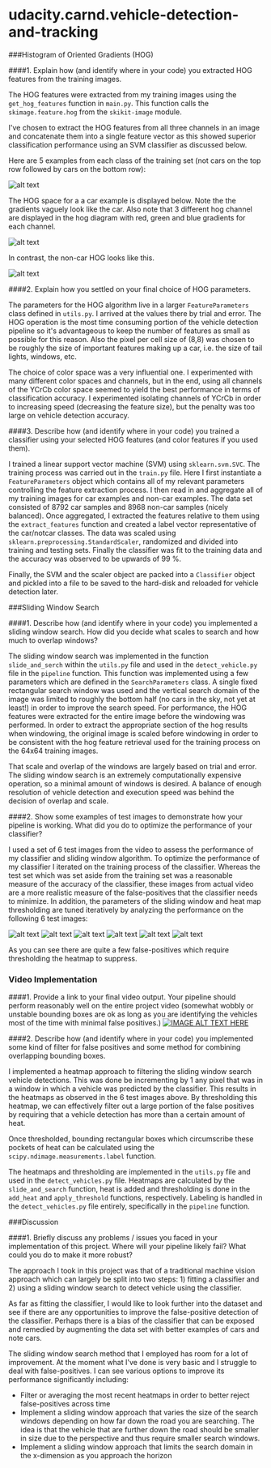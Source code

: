 # udacity.carnd.vehicle-detection-and-tracking

###Histogram of Oriented Gradients (HOG)

####1. Explain how (and identify where in your code) you extracted HOG features from the training images.

The HOG features were extracted from my training images using the `get_hog_features` function in `main.py`. This function calls the `skimage.feature.hog` from the `skikit-image` module.

I've chosen to extract the HOG features from all three channels in an image and concatenate them into a single feature vector as this showed superior classification performance using an SVM classifier as discussed below.

Here are 5 examples from each class of the training set (not cars on the top row followed by cars on the bottom row):

![alt text][image1]

The HOG space for a a car example is displayed below. Note the the gradients vaguely look like the car. Also note that 3 different hog channel are displayed in the hog diagram with red, green and blue gradients for each channel.

![alt text][image2]

In contrast, the non-car HOG looks like this.

![alt text][image3]

####2. Explain how you settled on your final choice of HOG parameters.

The parameters for the HOG algorithm live in a larger `FeatureParameters` class defined in `utils.py`. I arrived at the values there by trial and error. The HOG operation is the most time consuming portion of the vehicle detection pipeline so it's advantageous to keep the number of features as small as possible for this reason. Also the pixel per cell size of (8,8) was chosen to be roughly the size of important features making up a car, i.e. the size of tail lights, windows, etc.

The choice of color space was a very influential one. I experimented with many different color spaces and channels, but in the end, using all channels of the YCrCb color space seemed to yield the best performance in terms of classification accuracy. I experimented isolating channels of YCrCb in order to increasing speed (decreasing the feature size), but the penalty was too large on vehicle detection accuracy.

####3. Describe how (and identify where in your code) you trained a classifier using your selected HOG features (and color features if you used them).

I trained a linear support vector machine (SVM) using `sklearn.svm.SVC`. The training process was carried out in the `train.py` file. Here I first instantiate a `FeatureParameters` object which contains all of my relevant parameters controlling the feature extraction process. I then read in and aggregate all of my training images for car examples and non-car examples. The data set consisted of 8792 car samples and 8968 non-car samples (nicely balanced). Once aggregated, I extracted the features relative to them using the `extract_features` function and created a label vector representative of the car/notcar classes. The data was scaled using `sklearn.preprocessing.StandardScaler`, randomized and divided into training and testing sets. Finally the classifier was fit to the training data and the accuracy was observed to be upwards of 99 %.

Finally, the SVM and the scaler object are packed into a `Classifier` object and pickled into a file to be saved to the hard-disk and reloaded for vehicle detection later.

###Sliding Window Search

####1. Describe how (and identify where in your code) you implemented a sliding window search.  How did you decide what scales to search and how much to overlap windows?

The sliding window search was implemented in the function `slide_and_serch` within the `utils.py` file and used in the `detect_vehicle.py` file in the `pipeline` function. This function was implemented using a few parameters which are defined in the `SearchParameters` class. A single fixed rectangular search window was used and the vertical search domain of the image was limited to roughly the bottom half (no cars in the sky, not yet at least!) in order to improve the search speed. For performance, the HOG features were extracted for the entire image before the windowing was performed. In order to extract the appropriate section of the hog results when windowing, the original image is scaled before windowing in order to be consistent with the hog feature retrieval used for the training process on the 64x64 training images.

That scale and overlap of the windows are largely based on trial and error. The sliding window search is an extremely computationally expensive operation, so a minimal amount of windows is desired. A balance of enough resolution of vehicle detection and execution speed was behind the decision of overlap and scale.

####2. Show some examples of test images to demonstrate how your pipeline is working.  What did you do to optimize the performance of your classifier?

I used a set of 6 test images from the video to assess the performance of my classifier and sliding window algorithm. To optimize the performance of my classifier I iterated on the training process of the classifier. Whereas the test set which was set aside from the training set was a reasonable measure of the accuracy of the classifier, these images from actual video are a more realistic measure of the false-positives that the classifier needs to minimize. In addition, the parameters of the sliding window and heat map thresholding are tuned iteratively by analyzing the performance on the following 6 test images:

![alt text][image4]
![alt text][image5]
![alt text][image6]
![alt text][image7]
![alt text][image8]
![alt text][image9]

As you can see there are quite a few false-positives which require thresholding the heatmap to suppress.

### Video Implementation

####1. Provide a link to your final video output.  Your pipeline should perform reasonably well on the entire project video (somewhat wobbly or unstable bounding boxes are ok as long as you are identifying the vehicles most of the time with minimal false positives.)
[![IMAGE ALT TEXT HERE](https://img.youtube.com/vi/kPzklvMozho/0.jpg)](https://www.youtube.com/watch?v=kPzklvMozho)


####2. Describe how (and identify where in your code) you implemented some kind of filter for false positives and some method for combining overlapping bounding boxes.

I implemented a heatmap approach to filtering the sliding window search vehicle detections. This was done be incrementing by 1 any pixel that was in a window in which a vehicle was predicted by the classifier. This results in the heatmaps as observed in the 6 test images above. By thresholding this heatmap, we can effectively filter out a large portion of the false positives by requiring that a vehicle detection has more than a certain amount of heat.

Once thresholded, bounding rectangular boxes which circumscribe these pockets of heat can be calculated using the `scipy.ndimage.measurements.label` function.

The heatmaps and thresholding are implemented in the `utils.py` file and used in the `detect_vehicles.py` file. Heatmaps are calculated by the `slide_and_search` function, heat is added and thresholding is done in the `add_heat` and `apply_threshold` functions, respectively. Labeling is handled in the `detect_vehicles.py` file entirely, specifically in the `pipeline` function.

###Discussion

####1. Briefly discuss any problems / issues you faced in your implementation of this project.  Where will your pipeline likely fail?  What could you do to make it more robust?

The approach I took in this project was that of a traditional machine vision approach which can largely be split into two steps: 1) fitting a classifier and 2) using a sliding window search to detect vehicle using the classifier.

As far as fitting the classifier, I would like to look further into the dataset and see if there are any opportunities to improve the false-positive detection of the classifier. Perhaps there is a bias of the classifier that can be exposed and remedied by augmenting the data set with better examples of cars and note cars.

The sliding window search method that I employed has room for a lot of improvement. At the moment what I've done is very basic and I struggle to deal with false-positives. I can see various options to improve its performance significantly including:
* Filter or averaging the most recent heatmaps in order to better reject false-positives across time
* Implement a sliding window approach that varies the size of the search windows depending on how far down the road you are searching. The idea is that the vehicle that are further down the road should be smaller in size due to the perspective and thus require smaller search windows.
* Implement a sliding window approach that limits the search domain in the x-dimension as you approach the horizon

[//]: # (Image References)
[image1]: examples/car_notcar.png
[image2]: examples/car_hog.png
[image3]: examples/notcar_hog.png
[image4]: examples/vehicle_detection_img1.png
[image5]: examples/vehicle_detection_img2.png
[image6]: examples/vehicle_detection_img3.png
[image7]: examples/vehicle_detection_img4.png
[image8]: examples/vehicle_detection_img5.png
[image9]: examples/vehicle_detection_img6.png
